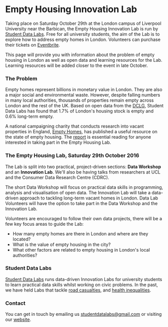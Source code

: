 # Empty Housing Innovation Lab

Taking place on Saturday October 29th at the London campus of Liverpool University near the Barbican, the Empty Housing Innovation Lab is run by [Student Data Labs](https://studentdatalabs.com). Free for all university students, the aim of the Lab is to explore how to address empty homes in London. Volunteers can purchase their tickets on [Eventbrite](https://www.eventbrite.co.uk/e/empty-housing-innovation-lab-tickets-27443479185).

This page will provide you with information about the problem of empty housing in London as well as open data and learning resources for the Lab. Learning resources will be added closer to the event in late October.

### The Problem
Empty homes represent billions in monetary value in London. They are also a major social and environmental waste. However, despite falling numbers in many local authorities, thousands of properties remain empty across London and the rest of the UK. Based on open data from the [DCLG](https://www.gov.uk/government/statistical-data-sets/live-tables-on-dwelling-stock-including-vacants), Student Data Labs has found that 1.7% of London's housing stock is empty and 0.6% long-term empty.

A national campaigning charity that conducts research into vacant properties in England, [Empty Homes](http://www.emptyhomes.com/), has published a useful resource on the state of empty housing. The [report](http://www.emptyhomes.com/wp-content/uploads/2011/05/Empty-Homes-in-England-Final-September-2016.pdf) is essential reading for anyone interested in taking part in the Empty Housing Lab.

### The Empty Housing Lab, Saturday 29th October 2016
The Lab is split into two practical, project-driven sections: <b>Data Workshop</b> and an <b>Innovation Lab</b>. We'll also be having talks from researchers at UCL and the Consumer Data Research Centre (CDRC).

The short Data Workshop will focus on practical data skills in programming, analysis and visualisation of open data. The Innovation Lab will take a data-driven approach to tackling long-term vacant homes in London. Data Lab Volunteers will have the option to take part in the Data Workshop and the Innovation Lab.

Volunteers are encouraged to follow their own data projects, there will be a few key focus areas to guide the Lab:
+ How many empty homes are there in London and where are they located?
+ What is the value of empty housing in the city?
+ What other factors are related to empty housing in London's local authorities?

### Student Data Labs
[Student Data Labs](https://studentdatalabs.com) runs data-driven Innovation Labs for university students to learn practical data skills whilst working on civic problems. In the past, we have held Labs that tackle [road casualties](https://github.com/StudentDataLabs/VisionZeroInnovationLab), and [health inequalities](https://github.com/StudentDataLabs/HealthInnovationLab).

### Contact
You can get in touch by emailing us <u>studentdatalabs@gmail.com</u> or visiting our [website](https://studentdatalabs.com).

